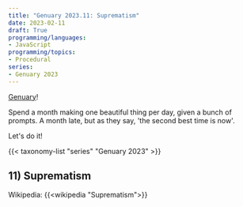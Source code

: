 ```yaml
---
title: "Genuary 2023.11: Suprematism"
date: 2023-02-11
draft: True
programming/languages:
- JavaScript
programming/topics:
- Procedural
series:
- Genuary 2023
---
```

[Genuary](https://genuary.art/)! 

Spend a month making one beautiful thing per day, given a bunch of prompts. A month late, but as they say, 'the second best time is now'.  

Let's do it!

{{< taxonomy-list "series" "Genuary 2023" >}}

## 11) Suprematism

Wikipedia: {{<wikipedia "Suprematism">}}

<!--more-->